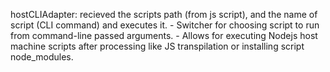 hostCLIAdapter: recieved the scripts path (from js script), and the name of script (CLI command) and executes it.
    - Switcher for choosing script to run from command-line passed arguments.
    - Allows for executing Nodejs host machine scripts after processing like JS transpilation or installing script node_modules.